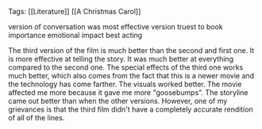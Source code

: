 Tags: [[Literature]] [[A Christmas Carol]]

version of conversation was most effective
version truest to book
importance
emotional impact
best acting


The third version of the film is much better than the second and first one. It is more effective at telling the story.  It was much better at everything compared to the second one. The special effects of the third one works much better, which also comes from the fact that this is a newer movie and the technology has come farther. The visuals worked better. The movie affected me more because it gave me more "goosebumps". The storyline came out better than when the other versions. However, one of my grievances is that the third film didn't have a completely accurate rendition of all of the lines. 
